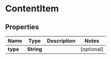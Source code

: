 

# ContentItem

## Properties

Name | Type | Description | Notes
------------ | ------------- | ------------- | -------------
**type** | **String** |  |  [optional]




